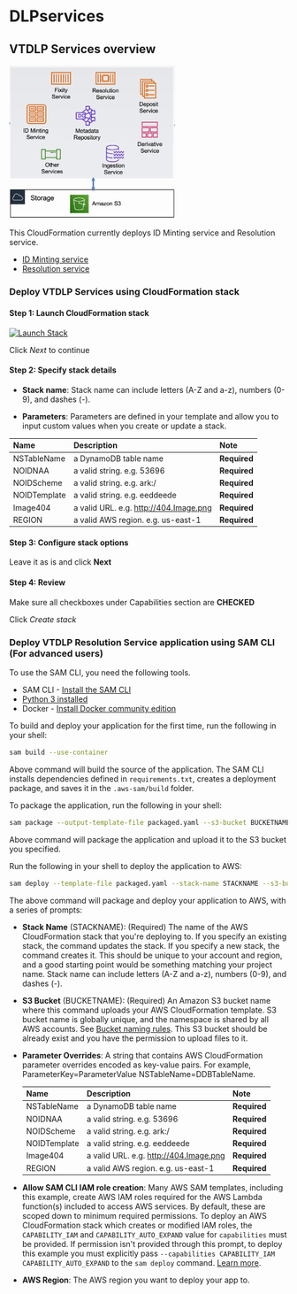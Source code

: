 # DLPservices

## VTDLP Services overview

<img src="images/DLP.png" width="300">

This CloudFormation currently deploys ID Minting service and Resolution service. 
* [ID Minting service](https://github.com/vt-digital-libraries-platform/mint)
* [Resolution service](https://github.com/vt-digital-libraries-platform/resolution-service)

### Deploy VTDLP Services using CloudFormation stack
#### Step 1: Launch CloudFormation stack
[![Launch Stack](https://cdn.rawgit.com/buildkite/cloudformation-launch-stack-button-svg/master/launch-stack.svg)](https://console.aws.amazon.com/cloudformation/home?region=us-east-1#/stacks/new?&templateURL=https://vtdlp-dev-cf.s3.amazonaws.com/8ed815b6ecf9d231cc07d862d50e85ef.template)

Click *Next* to continue

#### Step 2: Specify stack details

* <b>Stack name</b>: Stack name can include letters (A-Z and a-z), numbers (0-9), and dashes (-).

* <b>Parameters</b>: Parameters are defined in your template and allow you to input custom values when you create or update a stack.

| Name | Description | Note |
|:---  |:------------|:------------|
| NSTableName | a DynamoDB table name | **Required** |
| NOIDNAA | a valid string. e.g. 53696 | **Required** |
| NOIDScheme | a valid string. e.g. ark:/ | **Required** |
| NOIDTemplate | a valid string. e.g. eeddeede | **Required** |
| Image404 | a valid URL. e.g. http://404.Image.png | **Required** |
| REGION | a valid AWS region. e.g. us-east-1  | **Required** |

#### Step 3: Configure stack options
Leave it as is and click **Next**

#### Step 4: Review
Make sure all checkboxes under Capabilities section are **CHECKED**

Click *Create stack*

### Deploy VTDLP Resolution Service application using SAM CLI (For advanced users)

To use the SAM CLI, you need the following tools.

* SAM CLI - [Install the SAM CLI](https://docs.aws.amazon.com/serverless-application-model/latest/developerguide/serverless-sam-cli-install.html)
* [Python 3 installed](https://www.python.org/downloads/)
* Docker - [Install Docker community edition](https://hub.docker.com/search/?type=edition&offering=community)

To build and deploy your application for the first time, run the following in your shell:

```bash
sam build --use-container
```

Above command will build the source of the application. The SAM CLI installs dependencies defined in `requirements.txt`, creates a deployment package, and saves it in the `.aws-sam/build` folder.

To package the application, run the following in your shell:
```bash
sam package --output-template-file packaged.yaml --s3-bucket BUCKETNAME
```
Above command will package the application and upload it to the S3 bucket you specified.

Run the following in your shell to deploy the application to AWS:
```bash
sam deploy --template-file packaged.yaml --stack-name STACKNAME --s3-bucket BUCKETNAME --parameter-overrides 'NSTableName=DDBTableName Region=us-east-1 Image404=https://images/404.jpg' --capabilities CAPABILITY_IAM CAPABILITY_AUTO_EXPAND --region us-east-1
```

The above command will package and deploy your application to AWS, with a series of prompts:

- **Stack Name** (STACKNAME): (Required) The name of the AWS CloudFormation stack that you're deploying to. If you specify an existing stack, the command updates the stack. If you specify a new stack, the command creates it. This should be unique to your account and region, and a good starting point would be something matching your project name. Stack name can include letters (A-Z and a-z), numbers (0-9), and dashes (-).
- **S3 Bucket** (BUCKETNAME): (Required) An Amazon S3 bucket name where this command uploads your AWS CloudFormation template. S3 bucket name is globally unique, and the namespace is shared by all AWS accounts. See [Bucket naming rules](https://docs.aws.amazon.com/AmazonS3/latest/userguide/bucketnamingrules.html). This S3 bucket should be already exist and you have the permission to upload files to it.
- **Parameter Overrides**: A string that contains AWS CloudFormation parameter overrides encoded as key-value pairs. For example, ParameterKey=ParameterValue NSTableName=DDBTableName.

    | Name | Description | Note |
    |:---  |:------------|:------------|
    | NSTableName | a DynamoDB table name | **Required** |
    | NOIDNAA | a valid string. e.g. 53696 | **Required** |
    | NOIDScheme | a valid string. e.g. ark:/ | **Required** |
    | NOIDTemplate | a valid string. e.g. eeddeede | **Required** |
    | Image404 | a valid URL. e.g. http://404.Image.png | **Required** |
    | REGION | a valid AWS region. e.g. us-east-1  | **Required** |

- **Allow SAM CLI IAM role creation**: Many AWS SAM templates, including this example, create AWS IAM roles required for the AWS Lambda function(s) included to access AWS services. By default, these are scoped down to minimum required permissions. To deploy an AWS CloudFormation stack which creates or modified IAM roles, the `CAPABILITY_IAM` and `CAPABILITY_AUTO_EXPAND` value for `capabilities` must be provided. If permission isn't provided through this prompt, to deploy this example you must explicitly pass `--capabilities CAPABILITY_IAM CAPABILITY_AUTO_EXPAND` to the `sam deploy` command. [Learn more](https://docs.amazonaws.cn/en_us/serverlessrepo/latest/devguide/acknowledging-application-capabilities.html).
- **AWS Region**: The AWS region you want to deploy your app to.

